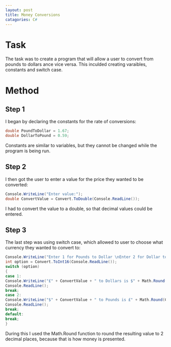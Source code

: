 ```yaml
---
layout: post
title: Money Conversions
catagories: C#
---
```


# Task
The task was to create a program that will allow a user to convert from pounds to dollars ance vice versa. This inculded creating
varaibles, constants and switch case.

# Method
## Step 1
I began by declaring the constants for the rate of conversions:
```csharp
double PoundToDollar = 1.67;
double DollarToPound = 0.59;
```
Constants are similar to variables, but they cannot be changed while the program is being run.
## Step 2
I then got the user to enter a value for the price they wanted to be converted:
```csharp
Console.WriteLine("Enter value:");
double ConvertValue = Convert.ToDouble(Console.ReadLine());
```
I had to convert the value to a double, so that decimal values could be entered.
## Step 3
The last step was using switch case, which allowed to user to choose what currency they wanted to convert to:
```csharp
Console.WriteLine("Enter 1 for Pounds to Dollar \nEnter 2 for Dollar to Pounds");
int option = Convert.ToInt16(Console.ReadLine());
switch (option)
{
case 1:
Console.WriteLine("£" + ConvertValue + " to Dollars is $" + Math.Round(ConvertValue * PoundToDollar,2));
Console.ReadLine();
break;
case 2:
Console.WriteLine("$" + ConvertValue + " to Pounds is £" + Math.Round(ConvertValue * DollarToPound,2));
Console.ReadLine();
break;
default:
break;
}
```
During this I used the Math.Round function to round the resulting value to 2 decimal places, because that is how money is presented.
